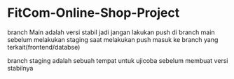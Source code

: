 # FitCom-Online-Shop-Project


branch Main adalah versi stabil jadi jangan lakukan push di branch main 
sebelum melakukan staging
saat melakukan push masuk ke branch yang terkait(frontend/databse)

branch staging adalah sebuah tempat untuk ujicoba sebelum membuat versi stabilnya

